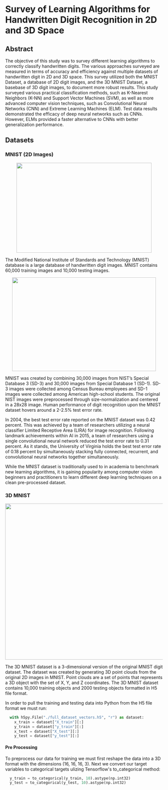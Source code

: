 # Survey of Learning Algorithms for Handwritten Digit Recognition in 2D and 3D Space

## Abstract
  The objective of this study was to survey different learning algorithms to correctly classify handwritten digits. The various approaches surveyed are measured in terms of accuracy and efficiency against multiple datasets of handwritten digit in 2D and 3D space. This survey utilized both the MNIST Dataset, a database of 2D digit images, and the 3D MNIST Dataset, a basebase of 3D digit images, to document more robust results. This study surveyed various practical classification methods, such as K-Nearest Neighbors (K-NN) and Support Vector Machines (SVM), as well as more advanced computer vision techniques, such as Convolutional Neural Networks (CNN) and Extreme Learning Machines (ELM). Test data results demonstrated the efficacy of deep neural networks such as CNNs. However, ELMs provided a faster alternative to CNNs with better generalization performance.

## Datasets 

### MNIST (2D Images)
<p align="center">
  <img width="432" height="288" src="https://github.com/brodyu/handwritten-digit-recognition/blob/main/graphics/training_set_images.jpg">
</p>

  The Modified National Institute of Standards and Technology (MNIST) database is a large database of handwritten digit images. MNIST contains 60,000 training images and 10,000 testing images.
  
<p align="center">
  <img width="460" height="300" src="https://github.com/brodyu/handwritten-digit-recognition/blob/main/graphics/countplt.jpg">
</p>
  
  MNIST was created by combining 30,000 images from NIST’s Special Database 3 (SD-3) and 30,000 images from Special Database 1 (SD-1). SD-3 images were collected among Census Bureau employees and SD-1 images were collected among American high-school students. The original NIST images were preprocessed through size-normalization and centered in a 28x28 image. Human performance of digit recognition upon the MNIST dataset hovers around a 2-2.5% test error rate. 
  
  In 2004, the best test error rate reported on the MNIST dataset was 0.42 percent. This was achieved by a team of researchers utilizing a neural classifier Limited Receptive Area (LIRA) for image recognition. Following landmark achievements within AI in 2015, a team of researchers using a single convolutional neural network reduced the test error rate to 0.31 percent. As it stands, the University of Virginia holds the best test error rate of 0.18 percent by simultaneously stacking fully connected, recurrent, and convolutional neural networks together simultaneously.
  
  While the MNIST dataset is traditionally used to in academia to benchmark new learning algorithms, it is gaining popularity among computer vision beginners and practitioners to learn different deep learning techniques on a clean pre-processed dataset. 
  
### 3D MNIST

<p align="center">
  <img width="600" height="500" src="https://github.com/brodyu/handwritten-digit-recognition/blob/main/graphics/3d_image.png">
</p>

The 3D MNIST dataset is a 3-dimensional version of the original MNIST digit dataset. The dataset was created by generating 3D point clouds from the original 2D images in MNIST. Point clouds are a set of points that represents a 3D object with the set of X, Y, and Z coordinates. The 3D MNIST dataset contains 10,000 training objects and 2000 testing objects formatted in H5 file format. 

In order to pull the training and testing data into Python from the H5 file format we must run:
```python
  with h5py.File("./full_dataset_vectors.h5", "r") as dataset:
    x_train = dataset["X_train"][:]
    y_train = dataset["y_train"][:]
    x_test = dataset["X_test"][:] 
    y_test = dataset["y_test"][:]
```

#### Pre Processing

To preprocess our data for training we must first reshape the data into a 3D format with the dimensions (16, 16, 16, 3). Next we convert our target variables to categorical targets ulizing Tensorflow's to_categorical method:

```python
  y_train = to_categorical(y_train, 10).astype(np.int32)
  y_test = to_categorical(y_test, 10).astype(np.int32)
```
